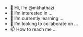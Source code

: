 - 👋 Hi, I’m @mkhathazi
- 👀 I’m interested in ...
- 🌱 I’m currently learning ...
- 💞️ I’m looking to collaborate on ...
- 📫 How to reach me ...

<!---
mkhathazi/mkhathazi is a ✨ special ✨ repository because its `README.md` (this file) appears on your GitHub profile.
You can click the Preview link to take a look at your changes.
--->
